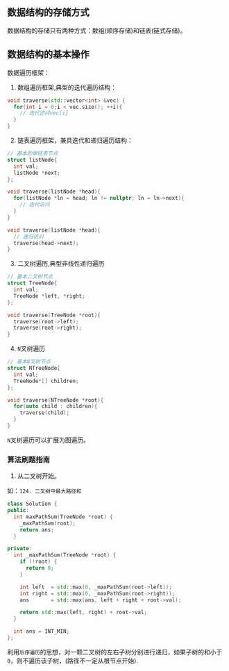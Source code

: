 ## 数据结构的存储方式
数据结构的存储只有两种方式：数组(顺序存储)和链表(链式存储)。

## 数据结构的基本操作
数据遍历框架：
1. 数组遍历框架,典型的迭代遍历结构：
```cpp
void traverse(std::vector<int> &vec) {
  for(int i = 0;i < vec.size(); ++i){
    // 迭代访问vec[i]
  }
}
```
2. 链表遍历框架，兼具迭代和递归遍历结构：
```cpp
// 基本的单链表节点
struct listNode{
  int val;
  listNode *next;
};

void traverse(listNode *head){
  for(listNode *ln = head; ln != nullptr; ln = ln->next){
    // 迭代访问
  }
}

void traverse(listNode *head){
  // 递归访问
  traverse(head->next);
}
```
3. 二叉树遍历,典型非线性递归遍历
```cpp
// 基本二叉树节点
struct TreeNode{
  int val;
  TreeNode *left, *right;
}; 

void traverse(TreeNode *root){
  traverse(root->left);
  traverse(root->right);
}
```
4. `N`叉树遍历
```cpp
// 基本N叉树节点
struct NTreeNode{
  int val;
  TreeNode*[] children;
};

void traverse(NTreeNode *root){
  for(auto child : children){
    traverse(child);
  }
}
```
`N`叉树遍历可以扩展为图遍历。
### 算法刷题指南
1. 从二叉树开始。

如：`124. 二叉树中最大路径和`
```cpp
class Solution {
public:
  int maxPathSum(TreeNode *root) {
    _maxPathSum(root);
    return ans;
  }

private:
  int _maxPathSum(TreeNode *root) {
    if (!root) {
      return 0;
    }

    int left  = std::max(0, _maxPathSum(root->left));
    int right = std::max(0, _maxPathSum(root->right));
    ans       = std::max(ans, left + right + root->val);

    return std::max(left, right) + root->val;
  }

  int ans = INT_MIN;
};
```
利用`后序遍历`的思想，对一颗二叉树的左右子树分别进行递归，如果子树的和小于`0`，则不遍历该子树，(路径不一定从根节点开始).

